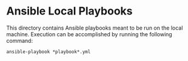 # Ansible Local Playbooks

This directory contains Ansible playbooks meant to be run on the local machine. Execution can
be accomplished by running the following command:

	ansible-playbook *playbook*.yml
